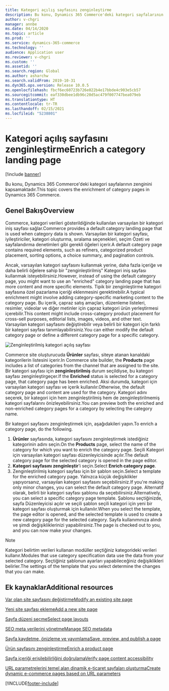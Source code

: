 ```yaml
---
title: Kategori açılış sayfasını zenginleştirme
description: Bu konu, Dynamics 365 Commerce'deki kategori sayfalarının zenginini kapsamaktadır.
author: v-chgri
manager: annbe
ms.date: 04/14/2020
ms.topic: article
ms.prod: ''
ms.service: dynamics-365-commerce
ms.technology: ''
audience: Application user
ms.reviewer: v-chgri
ms.custom: ''
ms.assetid: ''
ms.search.region: Global
ms.author: asharchw
ms.search.validFrom: 2019-10-31
ms.dyn365.ops.version: Release 10.0.5
ms.openlocfilehash: fbcf6ec60723b726e022b4e17bbde4c903e5cb57
ms.sourcegitcommit: eaf330dbee1db96c20d5ac479f007747bea079eb
ms.translationtype: HT
ms.contentlocale: tr-TR
ms.lasthandoff: 02/15/2021
ms.locfileid: "5238801"
---
```

# <a name="enrich-a-category-landing-page"></a><span data-ttu-id="15dbb-103">Kategori açılış sayfasını zenginleştirme</span><span class="sxs-lookup"><span data-stu-id="15dbb-103">Enrich a category landing page</span></span>


[!include [banner](includes/banner.md)]

<span data-ttu-id="15dbb-104">Bu konu, Dynamics 365 Commerce'deki kategori sayfalarının zenginini kapsamaktadır.</span><span class="sxs-lookup"><span data-stu-id="15dbb-104">This topic covers the enrichment of category pages in Dynamics 365 Commerce.</span></span>

## <a name="overview"></a><span data-ttu-id="15dbb-105">Genel Bakış</span><span class="sxs-lookup"><span data-stu-id="15dbb-105">Overview</span></span>

<span data-ttu-id="15dbb-106">Commerce, kategori verileri gösterildiğinde kullanılan varsayılan bir kategori iniş sayfası sağlar.</span><span class="sxs-lookup"><span data-stu-id="15dbb-106">Commerce provides a default category landing page that is used when category data is shown.</span></span> <span data-ttu-id="15dbb-107">Varsayılan bir kategori sayfası, iyileştiriciler, kategori oluşturma, sıralama seçenekleri, seçim Özeti ve sayfalandırma denetimleri gibi gerekli öğeleri içerir.</span><span class="sxs-lookup"><span data-stu-id="15dbb-107">A default category page contains required elements, such as refiners, categorized product placement, sorting options, a choice summary, and pagination controls.</span></span> 

<span data-ttu-id="15dbb-108">Ancak, varsayılan kategori sayfasını kullanmak yerine, daha fazla içeriğe ve daha belirli öğelere sahip bir "zenginleştirilmiş" Kategori iniş sayfası kullanmak isteyebilirsiniz.</span><span class="sxs-lookup"><span data-stu-id="15dbb-108">However, instead of using the default category page, you might want to use an "enriched" category landing page that has more content and more specific elements.</span></span> <span data-ttu-id="15dbb-109">Tipik bir zenginleştirme kategori sayfasına özel pazarlama içeriği eklenmesini gerektirebilir.</span><span class="sxs-lookup"><span data-stu-id="15dbb-109">A typical enrichment might involve adding category-specific marketing content to the category page.</span></span> <span data-ttu-id="15dbb-110">Bu içerik, çapraz satış amaçları, düzenleme listeleri, resimler, videolar ve diğer metinler için çapraz kategori ürün yerleştirmesi içerebilir.</span><span class="sxs-lookup"><span data-stu-id="15dbb-110">This content might include cross-category product placement for cross-sell purposes, editorial lists, images, videos, and other text.</span></span> <span data-ttu-id="15dbb-111">Varsayılan kategori sayfasını değiştirebilir veya belirli bir kategori için farklı bir kategori sayfası tanımlayabilirsiniz.</span><span class="sxs-lookup"><span data-stu-id="15dbb-111">You can either modify the default category page or define a different category page for a specific category.</span></span>

![Zenginleştirilmiş kategori açılış sayfası](./media/CategoryLandingPages.png)

<span data-ttu-id="15dbb-113">Commerce site oluşturucuda **Ürünler** sayfası, siteye atanan kanaldaki kategorilerin listesini içerir.</span><span class="sxs-lookup"><span data-stu-id="15dbb-113">In Commerce site builder, the **Products** page includes a list of categories from the channel that are assigned to the site.</span></span> <span data-ttu-id="15dbb-114">Bir kategori sayfası için **zenginleştirilmiş** durum seçildiyse, bu kategori sayfası zenginleştirgeçer.</span><span class="sxs-lookup"><span data-stu-id="15dbb-114">If the **Enriched** status is selected for a category page, that category page has been enriched.</span></span> <span data-ttu-id="15dbb-115">Aksi durumda, kategori için varsayılan kategori sayfası ve içerik kullanılır.</span><span class="sxs-lookup"><span data-stu-id="15dbb-115">Otherwise, the default category page and content are used for the category.</span></span> <span data-ttu-id="15dbb-116">Kategori adını seçerek, bir kategori için hem zenginleştirilmiş hem de zenginleştirilmemiş kategori sayfalarını önizleyebilirsiniz.</span><span class="sxs-lookup"><span data-stu-id="15dbb-116">You can preview both the enriched and non-enriched category pages for a category by selecting the category name.</span></span>

<span data-ttu-id="15dbb-117">Bir kategori sayfasını zenginleştirmek için, aşağıdakileri yapın.</span><span class="sxs-lookup"><span data-stu-id="15dbb-117">To enrich a category page, do the following.</span></span>

1. <span data-ttu-id="15dbb-118">**Ürünler** sayfasında, kategori sayfasını zenginleştirmek istediğiniz kategorinin adını seçin.</span><span class="sxs-lookup"><span data-stu-id="15dbb-118">On the **Products** page, select the name of the category for which you want to enrich the category page.</span></span> <span data-ttu-id="15dbb-119">Seçili Kategori için varsayılan kategori sayfası düzenleyicisinde açılır.</span><span class="sxs-lookup"><span data-stu-id="15dbb-119">The default category page for the selected category is opened in the page editor.</span></span>
2. <span data-ttu-id="15dbb-120">**Kategori sayfasını zenginleştir**'i seçin.</span><span class="sxs-lookup"><span data-stu-id="15dbb-120">Select **Enrich category page**.</span></span>
3. <span data-ttu-id="15dbb-121">Zenginleştirilmiş kategori sayfası için bir şablon seçin.</span><span class="sxs-lookup"><span data-stu-id="15dbb-121">Select a template for the enriched category page.</span></span> <span data-ttu-id="15dbb-122">Yalnızca küçük değişiklikler yapıyorsanız, varsayılan kategori sayfasını seçebilirsiniz.</span><span class="sxs-lookup"><span data-stu-id="15dbb-122">If you're making only minor changes, you can select the default category page.</span></span> <span data-ttu-id="15dbb-123">Alternatif olarak, belirli bir kategori sayfası şablonu da seçebilirsiniz.</span><span class="sxs-lookup"><span data-stu-id="15dbb-123">Alternatively, you can select a specific category page template.</span></span> <span data-ttu-id="15dbb-124">Şablonu seçtiğinizde, sayfa Düzenleyicisi açılır ve seçili şablon seçili kategori için yeni bir kategori sayfası oluşturmak için kullanılır.</span><span class="sxs-lookup"><span data-stu-id="15dbb-124">When you select the template, the page editor is opened, and the selected template is used to create a new category page for the selected category.</span></span> <span data-ttu-id="15dbb-125">Sayfa kullanımınıza alındı ve şimdi değişikliklerinizi yapabilirsiniz.</span><span class="sxs-lookup"><span data-stu-id="15dbb-125">The page is checked out to you, and you can now make your changes.</span></span>

> [!NOTE]
> <span data-ttu-id="15dbb-126">Kategori belirtim verileri kullanan modüller seçtiğiniz kategorideki verileri kullanır.</span><span class="sxs-lookup"><span data-stu-id="15dbb-126">Modules that use category specification data use the data from your selected category.</span></span> <span data-ttu-id="15dbb-127">Seçtiğiniz şablonun ayarları yapabileceğiniz değişiklikleri belirler.</span><span class="sxs-lookup"><span data-stu-id="15dbb-127">The settings of the template that you select determine the changes that you can make.</span></span>

## <a name="additional-resources"></a><span data-ttu-id="15dbb-128">Ek kaynaklar</span><span class="sxs-lookup"><span data-stu-id="15dbb-128">Additional resources</span></span>

[<span data-ttu-id="15dbb-129">Var olan site sayfasını değiştirme</span><span class="sxs-lookup"><span data-stu-id="15dbb-129">Modify an existing site page</span></span>](modify-existing-page.md)

[<span data-ttu-id="15dbb-130">Yeni site sayfası ekleme</span><span class="sxs-lookup"><span data-stu-id="15dbb-130">Add a new site page</span></span>](add-new-page.md)

[<span data-ttu-id="15dbb-131">Sayfa düzeni seçme</span><span class="sxs-lookup"><span data-stu-id="15dbb-131">Select page layouts</span></span>](select-page-layouts.md)

[<span data-ttu-id="15dbb-132">SEO meta verilerini yönetme</span><span class="sxs-lookup"><span data-stu-id="15dbb-132">Manage SEO metadata</span></span>](manage-seo-metadata.md)

[<span data-ttu-id="15dbb-133">Sayfa kaydetme, önizleme ve yayımlama</span><span class="sxs-lookup"><span data-stu-id="15dbb-133">Save, preview, and publish a page</span></span>](save-preview-publish-page.md)

[<span data-ttu-id="15dbb-134">Ürün sayfasını zenginleştirme</span><span class="sxs-lookup"><span data-stu-id="15dbb-134">Enrich a product page</span></span>](enrich-product-page.md)

[<span data-ttu-id="15dbb-135">Sayfa içeriği erişilebilirliğini doğrulama</span><span class="sxs-lookup"><span data-stu-id="15dbb-135">Verify page content accessibility</span></span>](verify-accessibility.md)

[<span data-ttu-id="15dbb-136">URL parametrelerini temel alan dinamik e-ticaret sayfaları oluşturma</span><span class="sxs-lookup"><span data-stu-id="15dbb-136">Create dynamic e-commerce pages based on URL parameters</span></span>](create-dynamic-pages.md)


[!INCLUDE[footer-include](../includes/footer-banner.md)]
